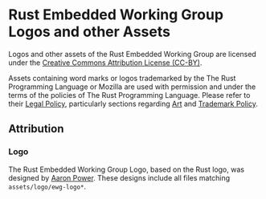 # Rust Embedded Working Group Logos and other Assets

Logos and other assets of the Rust Embedded Working Group are licensed under the [Creative Commons Attribution License (CC-BY)](https://creativecommons.org/licenses/by/4.0/).

Assets containing word marks or logos trademarked by the The Rust Programming Language or Mozilla are used with permission and under the terms of the policies of The Rust Programming Language. Please refer to their [Legal Policy], particularly sections regarding [Art] and [Trademark Policy].

[Legal Policy]: https://www.rust-lang.org/id-ID/legal.html
[Art]: https://www.rust-lang.org/id-ID/legal.html#art
[Trademark Policy]: https://www.rust-lang.org/id-ID/legal.html#trademark-policy

## Attribution

### Logo

The Rust Embedded Working Group Logo, based on the Rust logo, was designed by [Aaron Power]. These designs include all files matching `assets/logo/ewg-logo*`.

[Aaron Power]: https://github.com/Aaronepower
